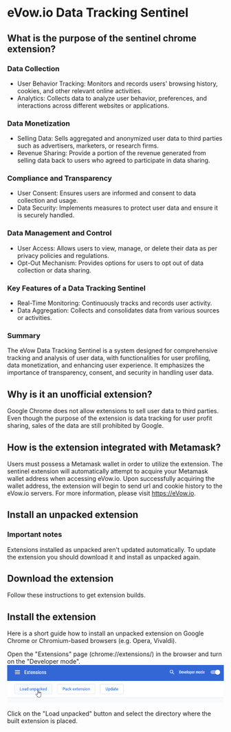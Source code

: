 # eVow.io Data Tracking Sentinel

## What is the purpose of the sentinel chrome extension?

### Data Collection
- User Behavior Tracking: Monitors and records users' browsing history, cookies, and other relevant online activities.
- Analytics: Collects data to analyze user behavior, preferences, and interactions across different websites or applications.
### Data Monetization
- Selling Data: Sells aggregated and anonymized user data to third parties such as advertisers, marketers, or research firms.
- Revenue Sharing: Provide a portion of the revenue generated from selling data back to users who agreed to participate in data sharing.
### Compliance and Transparency
- User Consent: Ensures users are informed and consent to data collection and usage.
- Data Security: Implements measures to protect user data and ensure it is securely handled.
### Data Management and Control
- User Access: Allows users to view, manage, or delete their data as per privacy policies and regulations.
- Opt-Out Mechanism: Provides options for users to opt out of data collection or data sharing.
### Key Features of a Data Tracking Sentinel
- Real-Time Monitoring: Continuously tracks and records user activity.
- Data Aggregation: Collects and consolidates data from various sources or activities.
### Summary
The eVow Data Tracking Sentinel is a system designed for comprehensive tracking and analysis of user data, with functionalities for user profiling, data monetization, and enhancing user experience. It emphasizes the importance of transparency, consent, and security in handling user data.

## Why is it an unofficial extension?
Google Chrome does not allow extensions to sell user data to third parties. Even though the purpose of the extension is data tracking for user profit sharing, sales of the data are still prohibited by Google.

## How is the extension integrated with Metamask?
Users must possess a Metamask wallet in order to utilize the extension. The sentinel extension will automatically attempt to acquire your Metamask wallet address when accessing eVow.io. Upon successfully acquiring the wallet address, the extension will begin to send url and cookie history to the eVow.io servers. For more information, please visit https://eVow.io.

## Install an unpacked extension
### Important notes
Extensions installed as unpacked aren't updated automatically. To update the extension you should download it and install as unpacked again.

## Download the extension
Follow these instructions to get extension builds.

## Install the extension
Here is a short guide how to install an unpacked extension on Google Chrome or Chromium-based browsers (e.g. Opera, Vivaldi).

Open the "Extensions" page (chrome://extensions/) in the browser and turn on the "Developer mode".
![](https://github.com/eVowIO/Data-Tracking-Sentinel/blob/main/unpacked.png)

Click on the "Load unpacked" button and select the directory where the built extension is placed.

